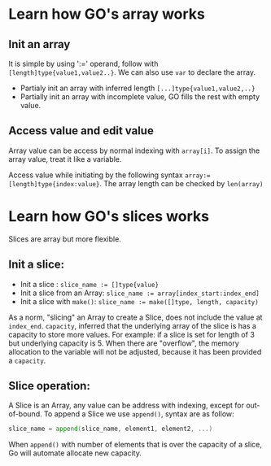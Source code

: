 # Learn how GO's array works

## Init an array

It is simple by using ':=' operand, follow with `[length]type{value1,value2..}`.
We can also use `var` to declare the array.

- Partialy init an array with inferred length `[...]type{value1,value2,..}`
- Partially init an array with incomplete value, GO fills the rest with empty value.

## Access value and edit value

Array value can be access by normal indexing with `array[i]`.
To assign the array value, treat it like a variable.

Access value while initiating by the following syntax `array:=[length]type{index:value}`.
The array length can be checked by `len(array)`

# Learn how GO's slices works

Slices are array but more flexible.

## Init a slice:

- Init a slice : `slice_name := []type{value}`
- Init a slice from an Array: `slice_name := array[index_start:index_end]`
- Init a slice with `make()`: `slice_name := make([]type, length, capacity)`

As a norm, "slicing" an Array to create a Slice, does not include the value at `index_end`.
`capacity`, inferred that the underlying array of the slice is has a capacity to store more values.
For example: if a slice is set for length of 3 but underlying capacity is 5. When there are "overflow",
the memory allocation to the variable will not be adjusted, because it has been provided a `capacity`.

## Slice operation:

A Slice is an Array, any value can be address with indexing, except for out-of-bound.
To append a Slice we use `append()`, syntax are as follow:

```go
slice_name = append(slice_name, element1, element2, ...)
```

When `append()` with number of elements that is over the capacity of a slice, Go will automate allocate new capacity.
